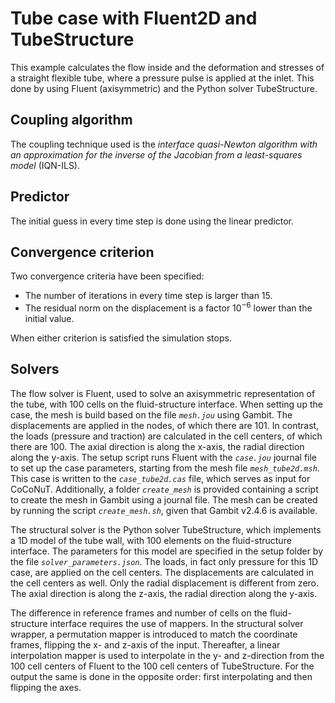 # Tube case with Fluent2D and TubeStructure

This example calculates the flow inside and the deformation and stresses of a straight flexible tube, where a pressure pulse is applied at the inlet.
This done by using Fluent (axisymmetric) and the Python solver TubeStructure.

## Coupling algorithm

The coupling technique used is the *interface quasi-Newton algorithm with an approximation for the inverse of the Jacobian from a least-squares model* (IQN-ILS).

## Predictor

The initial guess in every time step is done using the linear predictor.

## Convergence criterion

Two convergence criteria have been specified:

- The number of iterations in every time step is larger than 15.
- The residual norm on the displacement is a factor $10^{-6}$ lower than the initial value.
 
When either criterion is satisfied the simulation stops.
 
## Solvers

The flow solver is Fluent, used to solve an axisymmetric representation of the tube,
with 100 cells on the fluid-structure interface. 
When setting up the case, the mesh is build based on the file *`mesh.jou`* using Gambit.
The displacements are applied in the nodes, of which there are 101. 
In contrast, the loads (pressure and traction) are calculated in the cell centers, of which there are 100.
The axial direction is along the x-axis, the radial direction along the y-axis.
The setup script runs Fluent with the *`case.jou`* journal file to set up the case parameters, starting from the mesh file *`mesh_tube2d.msh`*.
This case is written to the *`case_tube2d.cas`* file, which serves as input for CoCoNuT. 
Additionally, a folder *`create_mesh`* is provided containing a script to create the mesh in Gambit using a journal file.
The mesh can be created by running the script *`create_mesh.sh`*, given that Gambit v2.4.6 is available.

The structural solver is the Python solver TubeStructure, which implements a 1D model of the tube wall,
with 100 elements on the fluid-structure interface.
The parameters for this model are specified in the setup folder by the file *`solver_parameters.json`*.
The loads, in fact only pressure for this 1D case, are applied on the cell centers.
The displacements are calculated in the cell centers as well. Only the radial displacement is different from zero.
The axial direction is along the z-axis, the radial direction along the y-axis.

The difference in reference frames and number of cells on the fluid-structure interface requires the use of mappers.
In the structural solver wrapper, a permutation mapper is introduced to match the coordinate frames, flipping the x- and z-axis of the input.
Thereafter, a linear interpolation mapper is used to interpolate in the y- and z-direction from the 100 cell centers of Fluent to the 100 cell centers of TubeStructure.
For the output the same is done in the opposite order: first interpolating and then flipping the axes.
